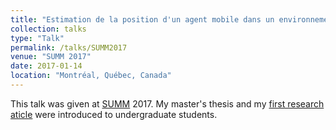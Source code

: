 ```yaml
---
title: "Estimation de la position d'un agent mobile dans un environnement bornée grâce aux modèles de Markov cachés."
collection: talks
type: "Talk"
permalink: /talks/SUMM2017
venue: "SUMM 2017"
date: 2017-01-14
location: "Montréal, Québec, Canada"
---
```


This talk was given at [SUMM](http://summ.math.uqam.ca/?lang=en) 2017. My master's thesis and my [first research aticle](https://cedricbeaulac.github.io/publication/IJCGT1) were introduced to undergraduate students. 

